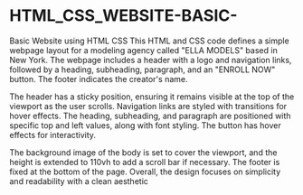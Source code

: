 # HTML_CSS_WEBSITE-BASIC-
Basic Website using HTML CSS
This HTML and CSS code defines a simple webpage layout for a modeling agency called "ELLA MODELS" based in New York. The webpage includes a header with a logo and navigation links, followed by a heading, subheading, paragraph, and an "ENROLL NOW" button. The footer indicates the creator's name.

The header has a sticky position, ensuring it remains visible at the top of the viewport as the user scrolls. Navigation links are styled with transitions for hover effects. The heading, subheading, and paragraph are positioned with specific top and left values, along with font styling. The button has hover effects for interactivity.

The background image of the body is set to cover the viewport, and the height is extended to 110vh to add a scroll bar if necessary. The footer is fixed at the bottom of the page. Overall, the design focuses on simplicity and readability with a clean aesthetic
